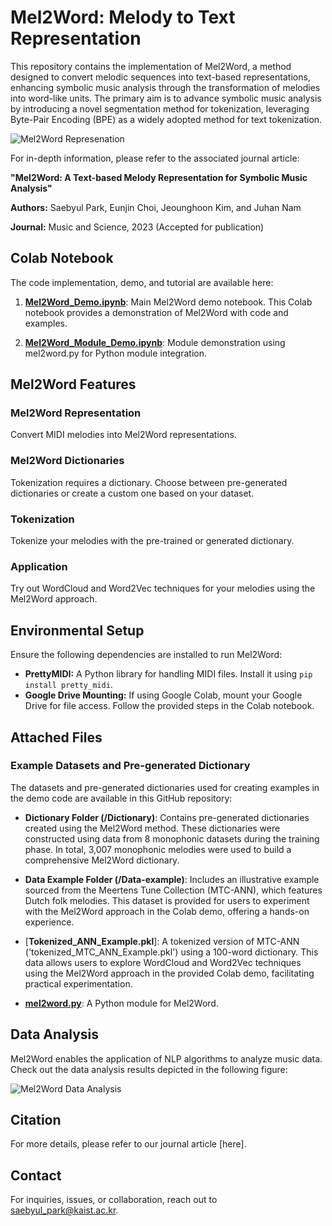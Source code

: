 # Mel2Word: Melody to Text Representation

This repository contains the implementation of Mel2Word, a method designed to convert melodic sequences into text-based representations, enhancing symbolic music analysis through the transformation of melodies into word-like units. The primary aim is to advance symbolic music analysis by introducing a novel segmentation method for tokenization, leveraging Byte-Pair Encoding (BPE) as a widely adopted method for text tokenization.

![Mel2Word Represenation](https://drive.google.com/uc?export=download&id=1Xs9GrKwV6tyube8N2gzkom_a-mVXyTsd)

For in-depth information, please refer to the associated journal article:

**"Mel2Word: A Text-based Melody Representation for Symbolic Music Analysis"**

**Authors:** Saebyul Park, Eunjin Choi, Jeounghoon Kim, and Juhan Nam

**Journal:** Music and Science, 2023 (Accepted for publication)

## Colab Notebook

The code implementation, demo, and tutorial are available here:

1. [**Mel2Word_Demo.ipynb**](https://colab.research.google.com/drive/1i-WC0kd1C_JtpRYMxECDQrLu3OCzegf8?usp=sharing): Main Mel2Word demo notebook. This Colab notebook provides a demonstration of Mel2Word with code and examples.




2. [**Mel2Word_Module_Demo.ipynb**](https://colab.research.google.com/drive/1WDq1uF2NzODHTgfCR4P0HSdMKU5Y-O0I?usp=sharing): Module demonstration using mel2word.py for Python module integration.


## Mel2Word Features

### Mel2Word Representation

Convert MIDI melodies into Mel2Word representations.

### Mel2Word Dictionaries

Tokenization requires a dictionary. Choose between pre-generated dictionaries or create a custom one based on your dataset.

### Tokenization
Tokenize your melodies with the pre-trained or generated dictionary.

### Application
Try out WordCloud and Word2Vec techniques for your melodies using the Mel2Word approach.

## Environmental Setup

Ensure the following dependencies are installed to run Mel2Word:

- **PrettyMIDI:** A Python library for handling MIDI files. Install it using `pip install pretty_midi`.
- **Google Drive Mounting:** If using Google Colab, mount your Google Drive for file access. Follow the provided steps in the Colab notebook.

## Attached Files

### Example Datasets and Pre-generated Dictionary

The datasets and pre-generated dictionaries used for creating examples in the demo code are available in this GitHub repository:

- **Dictionary Folder (/Dictionary)**: Contains pre-generated dictionaries created using the Mel2Word method. These dictionaries were constructed using data from 8 monophonic datasets during the training phase. In total, 3,007 monophonic melodies were used to build a comprehensive Mel2Word dictionary.

- **Data Example Folder (/Data-example)**: Includes an illustrative example sourced from the Meertens Tune Collection (MTC-ANN), which features Dutch folk melodies. This dataset is provided for users to experiment with the Mel2Word approach in the Colab demo, offering a hands-on experience.

- [**Tokenized_ANN_Example.pkl**]: A tokenized version of MTC-ANN ('tokenized_MTC_ANN_Example.pkl') using a 100-word dictionary. This data allows users to explore WordCloud and Word2Vec techniques using the Mel2Word approach in the provided Colab demo, facilitating practical experimentation.

- [**mel2word.py**](https://github.com/saebyulpark/Mel2word/blob/main/mel2word.py): A Python module for Mel2Word.


## Data Analysis

Mel2Word enables the application of NLP algorithms to analyze music data. Check out the data analysis results depicted in the following figure:

![Mel2Word Data Analysis](https://drive.google.com/uc?export=download&id=1tegxqCjHGwCkzCgMu648jIzmvUy45beY)

## Citation

For more details, please refer to our journal article [here].


## Contact

For inquiries, issues, or collaboration, reach out to saebyul_park@kaist.ac.kr.
